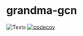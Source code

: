 # grandma-gcn


![Tests](https://github.com/FusRoman/grandma-gcn/actions/workflows/tests.yml/badge.svg)
[![codecov](https://codecov.io/gh/FusRoman/grandma-gcn/branch/main/graph/badge.svg)](https://codecov.io/gh/FusRoman/grandma-gcn)
